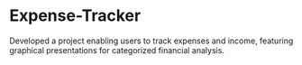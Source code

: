 # Expense-Tracker
Developed a project enabling users to track expenses and income, featuring graphical presentations for categorized financial analysis.
